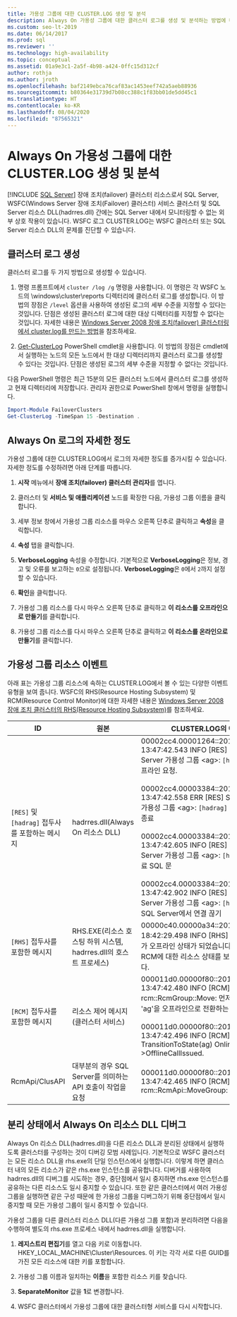 ```yaml
---
title: 가용성 그룹에 대한 CLUSTER.LOG 생성 및 분석
description: Always On 가용성 그룹에 대한 클러스터 로그를 생성 및 분석하는 방법에 대한 자세한 내용을 알아봅니다.
ms.custom: seo-lt-2019
ms.date: 06/14/2017
ms.prod: sql
ms.reviewer: ''
ms.technology: high-availability
ms.topic: conceptual
ms.assetid: 01a9e3c1-2a5f-4b98-a424-0ffc15d312cf
author: rothja
ms.author: jroth
ms.openlocfilehash: baf2149ebca76caf83ac1453eef742a5aeb88936
ms.sourcegitcommit: b80364e31739d7b08cc388c1f83bb01de5dd45c1
ms.translationtype: HT
ms.contentlocale: ko-KR
ms.lasthandoff: 08/04/2020
ms.locfileid: "87565321"
---
```

# <a name="generate-and-analyze-the-clusterlog-for-an-always-on-availability-group"></a>Always On 가용성 그룹에 대한 CLUSTER.LOG 생성 및 분석
[!INCLUDE [SQL Server](../../../includes/applies-to-version/sqlserver.md)]
  장애 조치(failover) 클러스터 리소스로서 SQL Server, WSFC(Windows Server 장애 조치(Failover) 클러스터) 서비스 클러스터 및 SQL Server 리소스 DLL(hadrres.dll) 간에는 SQL Server 내에서 모니터링할 수 없는 외부 상호 작용이 있습니다. WSFC 로그 CLUSTER.LOG는 WSFC 클러스터 또는 SQL Server 리소스 DLL의 문제를 진단할 수 있습니다. 
  
## <a name="generate-cluster-log"></a>클러스터 로그 생성  
 클러스터 로그를 두 가지 방법으로 생성할 수 있습니다.  
  
1.  명령 프롬프트에서 `cluster /log /g` 명령을 사용합니다. 이 명령은 각 WSFC 노드의 \windows\cluster\reports 디렉터리에 클러스터 로그를 생성합니다. 이 방법의 장점은 `/level` 옵션을 사용하여 생성된 로그의 세부 수준을 지정할 수 있다는 것입니다. 단점은 생성된 클러스터 로그에 대한 대상 디렉터리를 지정할 수 없다는 것입니다. 자세한 내용은 [Windows Server 2008 장애 조치(failover) 클러스터링에서 cluster.log를 만드는 방법](https://techcommunity.microsoft.com/t5/failover-clustering/how-to-create-the-cluster-log-in-windows-server-2008-failover/ba-p/371283)을 참조하세요.  
  
2.  [Get-ClusterLog](https://technet.microsoft.com/library/ee461045.aspx) PowerShell cmdlet을 사용합니다. 이 방법의 장점은 cmdlet에서 실행하는 노드의 모든 노드에서 한 대상 디렉터리까지 클러스터 로그를 생성할 수 있다는 것입니다. 단점은 생성된 로그의 세부 수준을 지정할 수 없다는 것입니다.  
  
 다음 PowerShell 명령은 최근 15분의 모든 클러스터 노드에서 클러스터 로그를 생성하고 현재 디렉터리에 저장합니다. 관리자 권한으로 PowerShell 창에서 명령을 실행합니다.  
  
```powershell  
Import-Module FailoverClusters   
Get-ClusterLog -TimeSpan 15 -Destination .  
```  
  
## <a name="always-on-log-verbosity"></a>Always On 로그의 자세한 정도  
 가용성 그룹에 대한 CLUSTER.LOG에서 로그의 자세한 정도를 증가시킬 수 있습니다. 자세한 정도를 수정하려면 아래 단계를 따릅니다.  
  
1.  **시작** 메뉴에서 **장애 조치(failover) 클러스터 관리자**를 엽니다.  
  
2.  클러스터 및 **서비스 및 애플리케이션** 노드를 확장한 다음, 가용성 그룹 이름을 클릭합니다.  
  
3.  세부 정보 창에서 가용성 그룹 리소스를 마우스 오른쪽 단추로 클릭하고 **속성**을 클릭합니다.  
  
4.  **속성** 탭을 클릭합니다.  
  
5.  **VerboseLogging** 속성을 수정합니다. 기본적으로 **VerboseLogging**은 정보, 경고 및 오류를 보고하는 `0`으로 설정됩니다. **VerboseLogging**은 `0`에서 `2`까지 설정할 수 있습니다.  
  
6.  **확인**을 클릭합니다.  
  
7.  가용성 그룹 리소스를 다시 마우스 오른쪽 단추로 클릭하고 **이 리소스를 오프라인으로 만들기**를 클릭합니다.  
  
8.  가용성 그룹 리소스를 다시 마우스 오른쪽 단추로 클릭하고 **이 리소스를 온라인으로 만들기**를 클릭합니다.  
  
## <a name="availability-group-resource-events"></a>가용성 그룹 리소스 이벤트  
 아래 표는 가용성 그룹 리소스에 속하는 CLUSTER.LOG에서 볼 수 있는 다양한 이벤트 유형을 보여 줍니다. WSFC의 RHS(Resource Hosting Subsystem) 및 RCM(Resource Control Monitor)에 대한 자세한 내용은 [Windows Server 2008 장애 조치 클러스터의 RHS(Resource Hosting Subsystem)](https://blogs.technet.com/b/askcore/archive/2009/11/23/resource-hosting-subsystem-rhs-in-windows-server-2008-failover-clusters.aspx)를 참조하세요.  
  
|ID|원본|CLUSTER.LOG의 예|  
|----------------|------------|------------------------------|  
|`[RES]` 및 `[hadrag]` 접두사를 포함하는 메시지|hadrres.dll(Always On 리소스 DLL)|00002cc4.00001264::2011/08/05-13:47:42.543 INFO  [RES] SQL Server 가용성 그룹 \<ag>: `[hadrag]` 오프라인 요청.<br /><br /> 00002cc4.00003384::2011/08/05-13:47:42.558 ERR   [RES] SQL Server 가용성 그룹 \<ag>: `[hadrag]` 임대 스레드 종료<br /><br /> 00002cc4.00003384::2011/08/05-13:47:42.605 INFO  [RES] SQL Server 가용성 그룹 \<ag>: `[hadrag]` 무료 SQL 문<br /><br /> 00002cc4.00003384::2011/08/05-13:47:42.902 INFO  [RES] SQL Server 가용성 그룹 \<ag>: `[hadrag]` SQL Server에서 연결 끊기|  
|`[RHS]` 접두사를 포함한 메시지|RHS.EXE(리소스 호스팅 하위 시스템, hadrres.dll의 호스트 프로세스)|00000c40.00000a34::2011/08/10-18:42:29.498 INFO  [RHS] 리소스 ag가 오프라인 상태가 되었습니다. RHS는 RCM에 대한 리소스 상태를 보고할 것입니다.|  
|`[RCM]` 접두사를 포함한 메시지|리소스 제어 메시지(클러스터 서비스)|000011d0.00000f80::2011/08/05-13:47:42.480 INFO  [RCM] rcm::RcmGroup::Move: 먼저 그룹 'ag'을 오프라인으로 전환하는 중...<br /><br /> 000011d0.00000f80::2011/08/05-13:47:42.496 INFO  [RCM] TransitionToState(ag) Online-->OfflineCallIssued.|  
|RcmApi/ClusAPI|대부분의 경우 SQL Server를 의미하는 API 호출이 작업을 요청|000011d0.00000f80::2011/08/05-13:47:42.465 INFO  [RCM] rcm::RcmApi::MoveGroup: (ag, 2)|  
  
## <a name="debug-always-on-resource-dll-in-isolation"></a>분리 상태에서 Always On 리소스 DLL 디버그  
 Always On 리소스 DLL(hadrres.dll)을 다른 리소스 DLL과 분리된 상태에서 실행하도록 클러스터를 구성하는 것이 디버깅 모범 사례입니다. 기본적으로 WSFC 클러스터는 모든 리소스 DLL을 rhs.exe의 단일 인스턴스에서 실행합니다. 이렇게 하면 클러스터 내의 모든 리소스가 같은 rhs.exe 인스턴스를 공유합니다. 디버거를 사용하여 hadrres.dll의 디버그를 시도하는 경우, 중단점에서 일시 중지하면 rhs.exe 인스턴스를 공유하는 다른 리소스도 일시 중지할 수 있습니다. 또한 같은 클러스터에서 여러 가용성 그룹을 실행하면 같은 구성 때문에 한 가용성 그룹을 디버그하기 위해 중단점에서 일시 중지할 때 모든 가용성 그룹이 일시 중지할 수 있습니다.  
  
 가용성 그룹을 다른 클러스터 리소스 DLL(다른 가용성 그룹 포함)과 분리하려면 다음을 수행하여 별도의 rhs.exe 프로세스 내에서 hadrres.dll을 실행합니다.  
  
1.  **레지스트리 편집기**를 열고 다음 키로 이동합니다. HKEY_LOCAL_MACHINE\Cluster\Resources. 이 키는 각각 서로 다른 GUID를 가진 모든 리소스에 대한 키를 포함합니다.  
  
2.  가용성 그룹 이름과 일치하는 **이름**을 포함한 리소스 키를 찾습니다.  
  
3.  **SeparateMonitor** 값을 **1**로 변경합니다.  
  
4.  WSFC 클러스터에서 가용성 그룹에 대한 클러스터형 서비스를 다시 시작합니다.  
  
  
